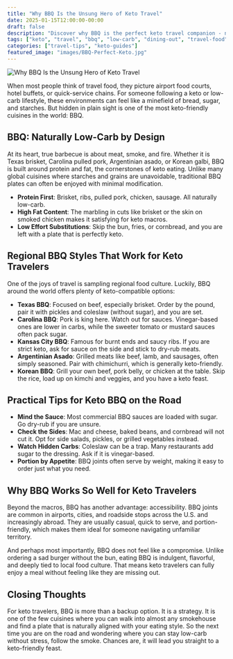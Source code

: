 ```yaml
---
title: "Why BBQ Is the Unsung Hero of Keto Travel"
date: 2025-01-15T12:00:00-00:00
draft: false
description: "Discover why BBQ is the perfect keto travel companion - naturally low-carb, globally accessible, and deeply satisfying without compromise."
tags: ["keto", "travel", "bbq", "low-carb", "dining-out", "travel-food", "smoked-meats", "keto-friendly"]
categories: ["travel-tips", "keto-guides"]
featured_image: "images/BBQ-Perfect-Keto.jpg"
---
```


![Why BBQ Is the Unsung Hero of Keto Travel](images/BBQ-Perfect-Keto.jpg)

When most people think of travel food, they picture airport food courts, hotel buffets, or quick-service chains. For someone following a keto or low-carb lifestyle, these environments can feel like a minefield of bread, sugar, and starches. But hidden in plain sight is one of the most keto-friendly cuisines in the world: BBQ.

## BBQ: Naturally Low-Carb by Design

At its heart, true barbecue is about meat, smoke, and fire. Whether it is Texas brisket, Carolina pulled pork, Argentinian asado, or Korean galbi, BBQ is built around protein and fat, the cornerstones of keto eating. Unlike many global cuisines where starches and grains are unavoidable, traditional BBQ plates can often be enjoyed with minimal modification.

* **Protein First**: Brisket, ribs, pulled pork, chicken, sausage. All naturally low-carb.
* **High Fat Content**: The marbling in cuts like brisket or the skin on smoked chicken makes it satisfying for keto macros.
* **Low Effort Substitutions**: Skip the bun, fries, or cornbread, and you are left with a plate that is perfectly keto.

## Regional BBQ Styles That Work for Keto Travelers

One of the joys of travel is sampling regional food culture. Luckily, BBQ around the world offers plenty of keto-compatible options:

* **Texas BBQ**: Focused on beef, especially brisket. Order by the pound, pair it with pickles and coleslaw (without sugar), and you are set.
* **Carolina BBQ**: Pork is king here. Watch out for sauces. Vinegar-based ones are lower in carbs, while the sweeter tomato or mustard sauces often pack sugar.
* **Kansas City BBQ**: Famous for burnt ends and saucy ribs. If you are strict keto, ask for sauce on the side and stick to dry-rub meats.
* **Argentinian Asado**: Grilled meats like beef, lamb, and sausages, often simply seasoned. Pair with chimichurri, which is generally keto-friendly.
* **Korean BBQ**: Grill your own beef, pork belly, or chicken at the table. Skip the rice, load up on kimchi and veggies, and you have a keto feast.

## Practical Tips for Keto BBQ on the Road

* **Mind the Sauce**: Most commercial BBQ sauces are loaded with sugar. Go dry-rub if you are unsure.
* **Check the Sides**: Mac and cheese, baked beans, and cornbread will not cut it. Opt for side salads, pickles, or grilled vegetables instead.
* **Watch Hidden Carbs**: Coleslaw can be a trap. Many restaurants add sugar to the dressing. Ask if it is vinegar-based.
* **Portion by Appetite**: BBQ joints often serve by weight, making it easy to order just what you need.

## Why BBQ Works So Well for Keto Travelers

Beyond the macros, BBQ has another advantage: accessibility. BBQ joints are common in airports, cities, and roadside stops across the U.S. and increasingly abroad. They are usually casual, quick to serve, and portion-friendly, which makes them ideal for someone navigating unfamiliar territory.

And perhaps most importantly, BBQ does not feel like a compromise. Unlike ordering a sad burger without the bun, eating BBQ is indulgent, flavorful, and deeply tied to local food culture. That means keto travelers can fully enjoy a meal without feeling like they are missing out.

## Closing Thoughts

For keto travelers, BBQ is more than a backup option. It is a strategy. It is one of the few cuisines where you can walk into almost any smokehouse and find a plate that is naturally aligned with your eating style. So the next time you are on the road and wondering where you can stay low-carb without stress, follow the smoke. Chances are, it will lead you straight to a keto-friendly feast.

